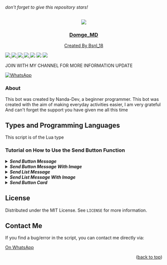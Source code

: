 *don't forget to give this repository stars!*

<a name="readme-top"></a>

<br />
<div align="center">
  <a href="https://github.com/florestfox/Script-Fish-It">
    <img src="https://telegra.ph/file/10715f5ad0b92c955b69c.png">
  <h3 align="center">Domge_MD</h3>
  <p align="center">
    Created By Bsnl_18
 <p/>
</div>

<img src="https://badges.frapsoft.com/os/v1/open-source.svg?v=103)](https://github.com/ellerbrock/open-source-badges"/>
<a href="https://github.com/florestfox/Script-Fish-It"><img src="https://img.shields.io/github/watchers/florestfox/Domge_MD.svg"</a>
<a href="https://github.com/florestfox/Script-Fish-It"><img src="https://img.shields.io/github/stars/florestfox/Domge_MD.svg"</a>
<a href="https://github.com/florestfox/Script-Fish-It"><img src="https://img.shields.io/github/forks/florestfox/Domge_MD.svg"</a>
<a href="https://github.com/florestfox/Script-Fish-It"><img src="https://img.shields.io/github/repo-size/florestfox/Domge_MD.svg"></a>
<a href="https://github.com/florestfox/Script-Fish-It/issues"><img src="https://img.shields.io/github/issues/florestfox/Domge_MD"></a>
<img src="https://raw.githubusercontent.com/andreasbm/readme/master/assets/lines/colored.png"/>

JOIN WITH MY CHANNEL FOR MORE INFORMATION UPDATE

[![WhatsApp](https://img.shields.io/badge/WhatsApp-25D366?logo=whatsapp&logoColor=fff&style=flat)](https://whatsapp.com/channel/0029Vaeb4ZhG3R3gkD4DX414)

### About
This bot was created by Nanda-Dev, a beginner programmer. This bot was created with the aim of making everyday activities easier, I am very grateful And can't forget the support you have given me all this time
 
## Types and Programming Languages 

This script is of the Lua type

### Tutorial on How to Use the Send Button Function
<details close="close">
<summary><i><b>Send Button Message</b></i></summary>

***
```js
/**
  * ©Nanda-Dev
  **/
let buttons = [{ text: '', id: '' }]

conn.sendButtonMsg(jid, 'text', 'footer', buttons, quoted)
// Or
conn.sendButtonMsg(jid, 'text', 'footer', [{ text: '', id: '' }], quoted)
```
***
</details></details>
<details close="close"><summary><i><b>Send Button Message With Image</b></i></summary>

***
```js
/**
  * ©Nanda-Dev
  * The imageUrl part must be a string of url
  **/
let buttons = [{ text: '', id: '' }]
conn.sendButtonImg(jid, 'text', 'footer', buttons, imageUrl, quoted)
// or
conn.sendButtonImg(jid, 'text', 'footer', [{ text: '', id: '' }], imageUrl, quoted)
```
***
</details></details>
<details close="close">
<summary><i><b>Send List Message</b></i></summary>

  ***
```js
/**
  * ©Nanda-Dev
  **/
let sections = [{
  title: 'title',
  rows: [{
  header: 'header',
  title: 'title',
  description: 'description',
  id: 'id' 
}] 
}]

conn.sendListMsg(jid, 'text', 'footer', 'titleButton', sections, quoted)
```
***
</details></details>
<details close="close">
<summary><i><b>Send List Message With Image</b></i></summary>

***
```js
/**
  * ©Nanda-Dev
  * The imageUrl part must be a string of url
  **/
let sections = [{
  title: 'title',
  rows: [{
  header: 'header',
  title: 'title',
  description: 'description',
  id: 'id' 
}] 
}]

conn.sendListImg(jid, 'text', 'footer', 'titleButton', sections, imageUrl, quoted)
```
***
</details></details>
<details close="close">
<summary><i><b>Send Button Card</b></i></summary>

***
```js
/**
  * ©Nanda-Dev
  * The imageUrl part must be a string of url
  * [cards] Must follow the example below
  * type = ['buttons', 'url']
  **/
  let cards = [
    {
      header: 'header',
      body: 'body',
      footer: 'footer',
      imageUrl: 'string',
      buttons: [
        {
          type: 'url',
          text: "text of buttons url",
          url: "https://example.com"
        },
        {
          type: 'buttons',
          text: "text of buttons",
          id: "quick_reply_id_1"
        }
      ]
    }
  ];

  await conn.sendButtonCard(jid, 'text', 'footer', cards, quoted);
```
***
</details></details>

## License

Distributed under the MIT License. See `LICENSE` for more information.

## Contact Me
If you find a bug/error in the script, you can contact me directly via:

[On WhatsApp](https://wa.me/6285812273035)

<p align="right">(<a href="#readme-top">back to top</a>)</p>

[Javascript.js]: https://shields.io/badge/JavaScript-F7DF1E?logo=JavaScript&logoColor=000&style=flat-square
[Javascript-url]: https://nodejs.org
